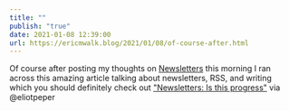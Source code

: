 ```yaml
---
title: ""
publish: "true"
date: 2021-01-08 12:39:00
url: https://ericmwalk.blog/2021/01/08/of-course-after.html
---
```


Of course after posting my thoughts on [Newsletters](https://ericmwalk.blog/2021/01/08/blog-posting-or.html) this morning I ran across this amazing article talking about newsletters, RSS, and writing which you should definitely check out ["Newsletters: Is this progress"](https://www.robinrendle.com/essays/newsletters) via @eliotpeper